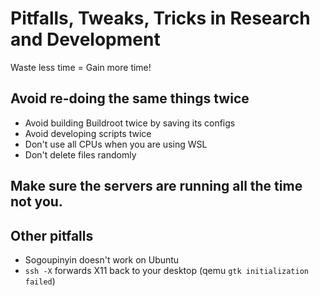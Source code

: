 # Pitfalls, Tweaks, Tricks in Research and Development

Waste less time = Gain more time!

## Avoid re-doing the same things twice

- Avoid building Buildroot twice by saving its configs
- Avoid developing scripts twice
- Don't use all CPUs when you are using WSL
- Don't delete files randomly

## Make sure the servers are running all the time not you.

## Other pitfalls

- Sogoupinyin doesn't work on Ubuntu
- `ssh -X` forwards X11 back to your desktop (qemu `gtk initialization failed`)